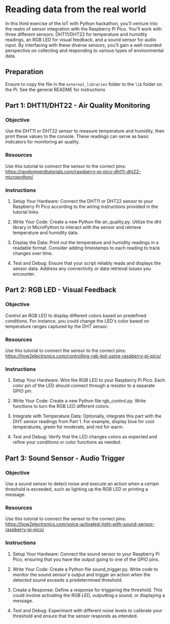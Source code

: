 # Reading data from the real world

In this third exercise of the IoT with Python hackathon, you'll venture into the realm of sensor integration with the Raspberry Pi Pico. You'll work with three different sensors: DHT11/DHT22 for temperature and humidity readings, an RGB LED for visual feedback, and a sound sensor for audio input. By interfacing with these diverse sensors, you'll gain a well-rounded perspective on collecting and responding to various types of environmental data.

## Preparation

Ensure to copy the file in the `external_libraries` folder to the `lib` folder on the Pi. See the general README for instructions

## Part 1: DHT11/DHT22 - Air Quality Monitoring

### Objective

Use the DHT11 or DHT22 sensor to measure temperature and humidity, then print these values to the console. These readings can serve as basic indicators for monitoring air quality.

### Resources

Use this tutorial to connect the sensor to the correct pins: https://randomnerdtutorials.com/raspberry-pi-pico-dht11-dht22-micropython/

### Instructions

1. Setup Your Hardware: Connect the DHT11 or DHT22 sensor to your Raspberry Pi Pico according to the wiring instructions provided in the tutorial links.

2. Write Your Code: Create a new Python file air_quality.py. Utilize the dht library in MicroPython to interact with the sensor and retrieve temperature and humidity data.

3. Display the Data: Print out the temperature and humidity readings in a readable format. Consider adding timestamps to each reading to track changes over time.

4. Test and Debug: Ensure that your script reliably reads and displays the sensor data. Address any connectivity or data retrieval issues you encounter.

## Part 2: RGB LED - Visual Feedback

### Objective

Control an RGB LED to display different colors based on predefined conditions. For instance, you could change the LED's color based on temperature ranges captured by the DHT sensor.

### Resources

Use this tutorial to connect the sensor to the correct pins: https://how2electronics.com/controlling-rgb-led-using-raspberry-pi-pico/

### Instructions

1. Setup Your Hardware: Wire the RGB LED to your Raspberry Pi Pico. Each color pin of the LED should connect through a resistor to a separate GPIO pin.

2. Write Your Code: Create a new Python file rgb_control.py. Write functions to turn the RGB LED different colors.

3. Integrate with Temperature Data: Optionally, integrate this part with the DHT sensor readings from Part 1. For example, display blue for cool temperatures, green for moderate, and red for warm.

4. Test and Debug: Verify that the LED changes colors as expected and refine your conditions or color functions as needed.

## Part 3: Sound Sensor - Audio Trigger

### Objective

Use a sound sensor to detect noise and execute an action when a certain threshold is exceeded, such as lighting up the RGB LED or printing a message.

### Resources

Use this tutorial to connect the sensor to the correct pins: https://how2electronics.com/voice-activated-light-with-sound-sensor-raspberry-pi-pico/

### Instructions

1. Setup Your Hardware: Connect the sound sensor to your Raspberry Pi Pico, ensuring that you have the output going to one of the GPIO pins.

2. Write Your Code: Create a Python file sound_trigger.py. Write code to monitor the sound sensor's output and trigger an action when the detected sound exceeds a predetermined threshold.

3. Create a Response: Define a response for triggering the threshold. This could involve activating the RGB LED, outputting a sound, or displaying a message.

4. Test and Debug: Experiment with different noise levels to calibrate your threshold and ensure that the sensor responds as intended.
